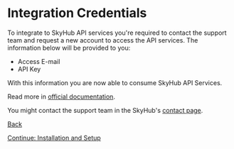# Integration Credentials

To integrate to SkyHub API services you're required to contact the support team and request a new account to access the API services.
The information below will be provided to you:

* Access E-mail
* API Key

With this information you are now able to consume SkyHub API Services.

Read more in [official documentation](https://skyhub.gelato.io/docs/versions/1.0/autenticacao-e-formato-dos-dados).

You might contact the support team in the SkyHub's [contact page](https://skyhub.com.br/#form_contato).

[Back](../README.md)

[Continue: Installation and Setup](INSTALLATION.md)

